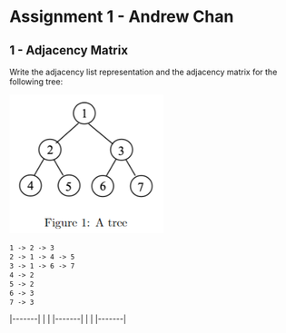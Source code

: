 # Assignment 1 - Andrew Chan

## 1 - Adjacency Matrix
Write the adjacency list representation and the adjacency matrix for the following tree:

![Tree 1](imgs/tree1.png)
```
1 -> 2 -> 3
2 -> 1 -> 4 -> 5
3 -> 1 -> 6 -> 7
4 -> 2
5 -> 2
6 -> 3
7 -> 3
```

|-------|
|       |
|-------|
|       |
|-------|